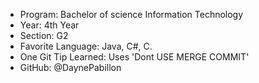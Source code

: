 - Program: Bachelor of science Information Technology
- Year: 4th Year
- Section: G2
- Favorite Language: Java, C#, C.
- One Git Tip Learned: Uses 'Dont USE MERGE COMMIT'
- GitHub: @DaynePabillon